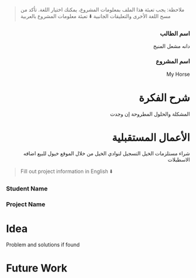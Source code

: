> ملاحظة: يجب تعبئة هذا الملف بمعلومات المشروع، يمكنك اختيار اللغة. تأكد من مسح اللغة الأخرى والتعليقات الجانبية
> ⬇️ تعبئة معلومات المشروع بالعربية  
<div dir="rtl">

### اسم الطالب
دانه مشعل المنيخ

### اسم المشروع
My Horse

# شرح الفكرة
المشكلة والحلول المطروحة إن وجدت


# الأعمال المستقبلية
شراء مستلزمات الخيل
التسجيل لنوادي الخيل من خلال الموقع
خيول للبيع
اضافه الاسطبلات

</div>

> Fill out project information in English ⬇️
### Student Name


### Project Name

# Idea
Problem and solutions if found 


# Future Work 



